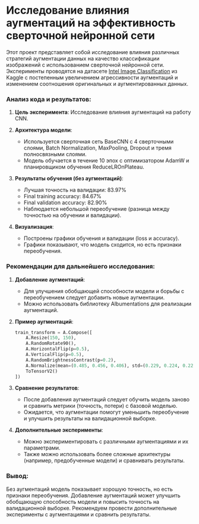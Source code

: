 # Исследование влияния аугментаций на эффективность сверточной нейронной сети

Этот проект представляет собой исследование влияния различных стратегий аугментации данных на качество классификации изображений с использованием сверточной нейронной сети. Эксперименты проводятся на датасете [Intel Image Classification](https://www.kaggle.com/puneet6060/intel-image-classification) из Kaggle с постепенным увеличением агрессивности аугментаций и изменением соотношения оригинальных и аугментированных данных.

### Анализ кода и результатов:

1. **Цель эксперимента**: Исследование влияния аугментаций на работу CNN.

2. **Архитектура модели**: 
   - Используется сверточная сеть BaseCNN с 4 сверточными слоями, Batch Normalization, MaxPooling, Dropout и тремя полносвязными слоями.
   - Модель обучается в течение 10 эпох с оптимизатором AdamW и планировщиком обучения ReduceLROnPlateau.

3. **Результаты обучения (без аугментаций)**:
   - Лучшая точность на валидации: 83.97%
   - Final training accuracy: 84.67%
   - Final validation accuracy: 82.90%
   - Наблюдается небольшой переобучение (разница между точностью на обучении и валидации).

4. **Визуализация**:
   - Построены графики обучения и валидации (loss и accuracy).
   - Графики показывают, что модель сходится, но есть признаки переобучения.

### Рекомендации для дальнейшего исследования:

1. **Добавление аугментаций**:
   - Для улучшения обобщающей способности модели и борьбы с переобучением следует добавить новые аугментации.
   - Можно использовать библиотеку Albumentations для реализации аугментаций.

2. **Пример аугментаций**:
   ```python
   train_transform = A.Compose([
       A.Resize(150, 150),
       A.RandomRotate90(),
       A.HorizontalFlip(p=0.5),
       A.VerticalFlip(p=0.5),
       A.RandomBrightnessContrast(p=0.2),
       A.Normalize(mean=(0.485, 0.456, 0.406), std=(0.229, 0.224, 0.225)),
       ToTensorV2()
   ])
   ```

3. **Сравнение результатов**:
   - После добавления аугментаций следует обучить модель заново и сравнить метрики (точность, потери) с базовой моделью.
   - Ожидается, что аугментации помогут уменьшить переобучение и улучшить результаты на валидационной выборке.

4. **Дополнительные эксперименты**:
   - Можно экспериментировать с различными аугментациями и их параметрами.
   - Также можно использовать более сложные архитектуры (например, предобученные модели) и сравнивать результаты.

### Вывод:
Без аугментаций модель показывает хорошую точность, но есть признаки переобучения. Добавление аугментаций может улучшить обобщающую способность модели и повысить точность на валидационной выборке. Рекомендуем провести дополнительные эксперименты с аугментациями и сравнить результаты.
